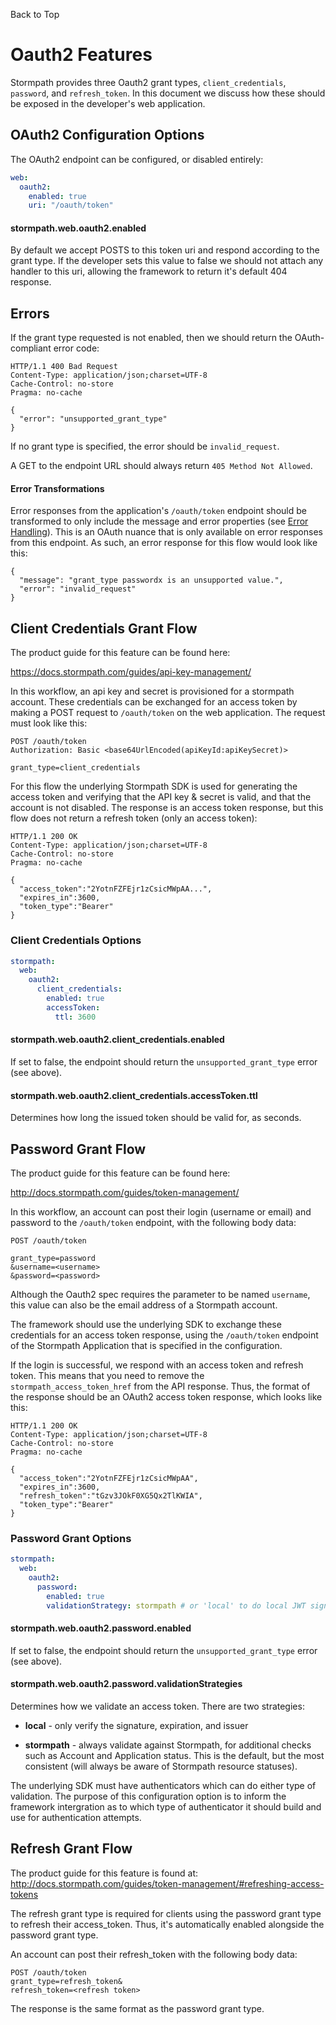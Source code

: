 <a name="#top">Back to Top</a>

# Oauth2 Features

Stormpath provides three Oauth2 grant types, `client_credentials`, `password`, and `refresh_token`.  In
this document we discuss how these should be exposed in the developer's web
application.

## OAuth2 Configuration Options

The OAuth2 endpoint can be configured, or disabled entirely:

```yaml
web:
  oauth2:
    enabled: true
    uri: "/oauth/token"
```

#### stormpath.web.oauth2.enabled

By default we accept POSTS to this token uri and respond according to the
grant type.  If the developer sets this value to false we should not attach any
handler to this uri, allowing the framework to return it's default 404 response.

## Errors

If the grant type requested is not enabled, then we
should return the OAuth-compliant error code:

    HTTP/1.1 400 Bad Request
    Content-Type: application/json;charset=UTF-8
    Cache-Control: no-store
    Pragma: no-cache

    {
      "error": "unsupported_grant_type"
    }

If no grant type is specified, the error should be `invalid_request`.

A GET to the endpoint URL should always return `405 Method Not Allowed`.

#### Error Transformations

Error responses from the application's `/oauth/token` endpoint should be
transformed to only include the message and error properties (see
[Error Handling][]).  This is an OAuth nuance that is only available on error
responses from this endpoint.  As such, an error response for this flow would
look like this:

```
{
  "message": "grant_type passwordx is an unsupported value.",
  "error": "invalid_request"
}
```

## Client Credentials Grant Flow

The product guide for this feature can be found here:

https://docs.stormpath.com/guides/api-key-management/

In this workflow, an api key and secret is provisioned for a stormpath account.
These credentials can be exchanged for an access token by making a POST request
to `/oauth/token` on the web application.  The request must look like this:

````
POST /oauth/token
Authorization: Basic <base64UrlEncoded(apiKeyId:apiKeySecret)>

grant_type=client_credentials
````

For this flow the underlying Stormpath SDK is used for generating the access
token and verifying that the API key & secret is valid, and that the account is
not disabled.  The response is an access token response, but this flow does not
return a refresh token (only an access token):

```
HTTP/1.1 200 OK
Content-Type: application/json;charset=UTF-8
Cache-Control: no-store
Pragma: no-cache

{
  "access_token":"2YotnFZFEjr1zCsicMWpAA...",
  "expires_in":3600,
  "token_type":"Bearer"
}
```

### Client Credentials Options

```yaml
stormpath:
  web:
    oauth2:
      client_credentials:
        enabled: true
        accessToken:
          ttl: 3600
```

#### stormpath.web.oauth2.client_credentials.enabled

If set to false, the endpoint should return the `unsupported_grant_type` error
(see above).

#### stormpath.web.oauth2.client_credentials.accessToken.ttl

Determines how long the issued token should be valid for, as seconds.

## Password Grant Flow

The product guide for this feature can be found here:

http://docs.stormpath.com/guides/token-management/

In this workflow, an account can post their login (username or email) and
password to the `/oauth/token` endpoint, with the following body data:

````
POST /oauth/token

grant_type=password
&username=<username>
&password=<password>
````

Although the Oauth2 spec requires the parameter to be named `username`, this
value can also be the email address of a Stormpath account.

The framework should use the underlying SDK to exchange these credentials
for an access token response, using the `/oauth/token` endpoint of the
Stormpath Application that is specified in the configuration.

If the login is successful, we respond with an access token and refresh token.
This means that you need to remove the `stormpath_access_token_href` from the
API response.  Thus, the format of the response should be an OAuth2 access token
response, which looks like this:

```
HTTP/1.1 200 OK
Content-Type: application/json;charset=UTF-8
Cache-Control: no-store
Pragma: no-cache

{
  "access_token":"2YotnFZFEjr1zCsicMWpAA",
  "expires_in":3600,
  "refresh_token":"tGzv3JOkF0XG5Qx2TlKWIA",
  "token_type":"Bearer"
}
```

### Password Grant Options

```yaml
stormpath:
  web:
    oauth2:
      password:
        enabled: true
        validationStrategy: stormpath # or 'local' to do local JWT signature validation
```


#### stormpath.web.oauth2.password.enabled

If set to false, the endpoint should return the `unsupported_grant_type` error
(see above).

#### stormpath.web.oauth2.password.validationStrategies

Determines how we validate an access token.  There are two strategies:

* **local** - only verify the signature, expiration, and issuer

* **stormpath** - always validate against Stormpath, for additional checks
  such as Account and Application status.  This is the default, but the most
  consistent (will always be aware of Stormpath resource statuses).

The underlying SDK must have authenticators which can do either type of
validation.  The purpose of this configuration option is to inform the framework
intergration as to which type of authenticator it should build and use for
authentication attempts.

## Refresh Grant Flow

The product guide for this feature is found at: http://docs.stormpath.com/guides/token-management/#refreshing-access-tokens

The refresh grant type is required for clients using the password grant type to refresh their access_token. Thus, it's automatically enabled alongside the password grant type.

An account can post their refresh_token with the following body data:

```
POST /oauth/token
grant_type=refresh_token&
refresh_token=<refresh token>
```

The response is the same format as the password grant type. 

[Error Handling]: error-handling.md
